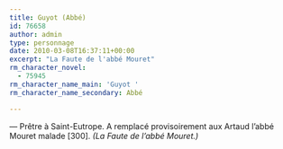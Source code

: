 ```yaml
---
title: Guyot (Abbé)
id: 76658
author: admin
type: personnage
date: 2010-03-08T16:37:11+00:00
excerpt: "La Faute de l'abbé Mouret"
rm_character_novel:
  - 75945
rm_character_name_main: 'Guyot '
rm_character_name_secondary: Abbé

---
```

— Prêtre à Saint-Eutrope. A remplacé provisoirement aux Artaud l&rsquo;abbé Mouret malade [300]. _(La Faute de l&rsquo;abbé Mouret.)_